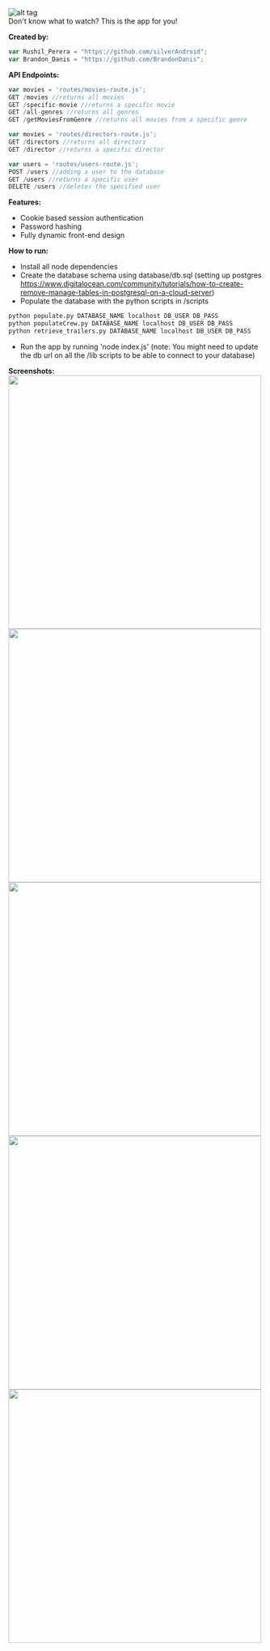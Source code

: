 ![alt tag](http://i.imgur.com/sQYa4Up.png)
</br>
Don't know what to watch? This is the app for you!

<strong>Created by:</strong>
```javascript
var Rushil_Perera = "https://github.com/silverAndroid";
var Brandon_Danis = "https://github.com/BrandonDanis";
```

<strong>API Endpoints:</strong>

```javascript
var movies = 'routes/movies-route.js';
GET /movies //returns all movies  
GET /specific-movie //returns a specific movie 
GET /all-genres //returns all genres  
GET /getMoviesFromGenre //returns all movies from a specific genre

var movies = 'routes/directors-route.js';
GET /directors //returns all directors
GET /director //returns a specific director

var users = 'routes/users-route.js';
POST /users //adding a user to the database
GET /users //returns a specific user
DELETE /users //deletes the specified user
```

<strong>Features:</strong>

- Cookie based session authentication
- Password hashing
- Fully dynamic front-end design

<strong>How to run:</strong>

* Install all node dependencies
* Create the database schema using database/db.sql (setting up postgres https://www.digitalocean.com/community/tutorials/how-to-create-remove-manage-tables-in-postgresql-on-a-cloud-server)
* Populate the database with the python scripts in /scripts
```python
python populate.py DATABASE_NAME localhost DB_USER DB_PASS
python populateCrew.py DATABASE_NAME localhost DB_USER DB_PASS
python retrieve_trailers.py DATABASE_NAME localhost DB_USER DB_PASS
```
* Run the app by running 'node index.js'
(note: You might need to update the db url on all the /lib scripts to be able to connect to your database)

<strong>Screenshots:</strong>
<br>
<img height="500px" src="http://imgur.com/rREgZgr.png"></img>
<img height="500px" src="http://imgur.com/E6OpENX.png"></img>
<img height="500px" src="http://imgur.com/Hxe8C0g.png"></img>
<img height="500px" src="http://imgur.com/lTFrjsg.png"></img>
<img height="500px" src="http://imgur.com/fK44FHn.png"></img>
